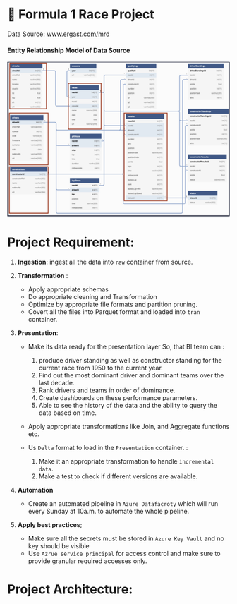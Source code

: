# 🚀 Formula 1 Race Project 
Data Source: www.ergast.com/mrd 


#### Entity Relationship Model of Data Source
![Data model](https://github.com/Shashanknew47/Azure_Databricks_project/blob/master/Screentshots/Data_model.png)


# Project Requirement:
 1) **Ingestion**: ingest all the data into `raw` container from source.
 2) **Transformation** :
    - Apply appropriate schemas
    - Do appropriate cleaning and Transformation
    - Optimize by appropriate file formats and partition pruning.  
    - Covert all the files into Parquet format and loaded into `tran` container.
  3) **Presentation**:
      - Make its data ready for the presentation layer So, that  BI team can  :
         1) produce driver standing as well as constructor standing for the current race from 1950 to the current year.
         2) Find out the most dominant driver and dominant teams over the last decade.
         3) Rank drivers and teams in order of dominance.
         4) Create dashboards on these performance parameters.
         5) Able to see the history of the data and the ability to query the data based on time. 
      

      -  Apply appropriate transformations like Join, and Aggregate functions etc.
      -  Us `Delta` format to load in the `Presentation` container. :
         1)  Make it an appropriate transformation to handle `incremental data`.
         2)  Make a  test to check if different versions are available.
       
  4) **Automation**
     - Create an automated pipeline in `Azure Datafacroty` which will run every Sunday at 10a.m. to automate the whole pipeline. 
       
  5) **Apply best practices**; 
      - Make sure all the  secrets must be stored in `Azure Key Vault` and no key should be visible 
      - Use `Azrue service principal` for access control and make sure to provide granular  required accesses only. 
  
            
# Project Architecture:

  
      


